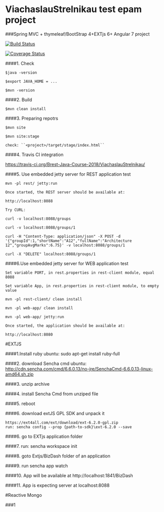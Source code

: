 # ViachaslauStrelnikau test epam project
###Spring MVC + thymeleaf/BootStrap 4+EXTjs 6+ Angular 7 project

[![Build Status](https://travis-ci.org/Brest-Java-Course-2018/ViachaslauStrelnikau.svg?branch=master)](https://travis-ci.org/Brest-Java-Course-2018/ViachaslauStrelnikau)

[![Coverage Status](https://coveralls.io/repos/github/Brest-Java-Course-2018/ViachaslauStrelnikau/badge.svg)](https://coveralls.io/github/Brest-Java-Course-2018/ViachaslauStrelnikau)

####1. Check  
    
    $java -version  
    
    $export JAVA_HOME = ...
    
    $mvn -version
    
####2. Build

    
    $mvn clean install
    
####3. Preparing repotrs
  
    $mvn site
  
    $mvn site:stage
  
    check: ``<project>/target/stage/index.html``
    
####4.  Travis CI integration 

https://travis-ci.org/Brest-Java-Course-2018/ViachaslauStrelnikau/

####5. Use embedded jetty server for REST application test 

    mvn -pl rest/ jetty:run
        
    Once started, the REST server should be available at:
        
    http://localhost:8088
        
    Try CURL:
        
    curl -v localhost:8088/groups
        
    curl -v localhost:8088/groups/1
        
    curl -H "Content-Type: application/json" -X POST -d '{"groupId":1,"shortName":"A12","fullName":"Architecture 12","groupAvgMarks":6.75}' -v localhost:8088/groups/1
        
    curl -X "DELETE" localhost:8088/groups/1
    
####6.Use embedded jetty server for WEB application test 

    Set variable PORT, in rest.properties in rest-client module, equal 8088
   
    Set variable App, in rest.properties in rest-client module, to empty value
   
    mvn -pl rest-client/ clean install
   
    mvn -pl web-app/ clean install
   
    mvn -pl web-app/ jetty:run

    Once started, the application should be available at:

    http://localhost:8080
   
   #EXTJS
   
####1.Install ruby
    ubuntu:
    sudo apt-get install ruby-full
   
####2. download Sencha cmd
    ubuntu:
    http://cdn.sencha.com/cmd/6.6.0.13/no-jre/SenchaCmd-6.6.0.13-linux-amd64.sh.zip
   
####3. unzip archive

####4. install Sencha Cmd from unziped file

####5. reboot

####6. download extJS GPL SDK and unpack it

    https://ext4all.com/ext/download/ext-6.2.0-gpl.zip  
    run: sencha config --prop {path-to-sdk}\ext-6.2.0 --save
   
####6. go to EXTjs application folder

####7. run: sencha workspace init

####8. goto Extjs/BizDash folder of an application

####9. run sencha app watch

####10. App will be available at http://localhost:1841/BizDash

####11. App is expecting server at localhost:8088


   #Reactive Mongo
    
###1